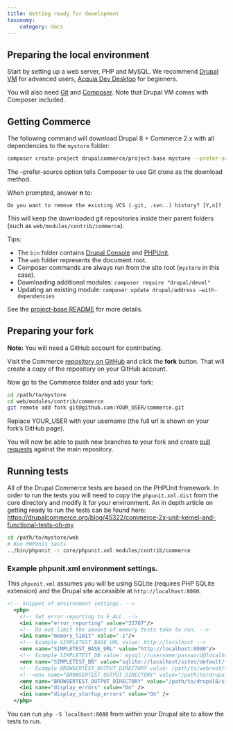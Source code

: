 ```yaml
---
title: Getting ready for development
taxonomy:
    category: docs
---
```



## Preparing the local environment

Start by setting up a web server, PHP and MySQL. We recommend [Drupal VM] for
advanced users, [Acquia Dev Desktop] for beginners.

You will also need [Git] and [Composer]. Note that Drupal VM comes with Composer included.

## Getting Commerce

The following command will download Drupal 8 + Commerce 2.x with all
dependencies to the `mystore` folder:

```bash
composer create-project drupalcommerce/project-base mystore --prefer-source --stability dev
```

The –prefer-source option tells Composer to use Git clone as the download method. 

When prompted, answer **n** to:

```text
Do you want to remove the existing VCS (.git, .svn..) history? [Y,n]?
```

This will keep the downloaded git repositories inside their parent folders (such
as `web/modules/contrib/commerce`).

Tips:

-  The `bin` folder contains [Drupal Console] and [PHPUnit].
-  The `web` folder represents the document root.
-  Composer commands are always run from the site root (`mystore` in this case).
-  Downloading additional modules: `composer require "drupal/devel"`
-  Updating an existing module: `composer update drupal/address –with-dependencies`

See the [project-base README] for more details.

## Preparing your fork

**Note:** You will need a GitHub account for contributing.

Visit the Commerce [repository on GitHub] and click the **fork** button. That
will create a copy of the repository on your GitHub account.

Now go to the Commerce folder and add your fork:

```bash
cd /path/to/mystore
cd web/modules/contrib/commerce
git remote add fork git@github.com:YOUR_USER/commerce.git
```

Replace YOUR\_USER with your username (the full url is shown on your
fork’s GitHub page).

You will now be able to push new branches to your fork and create [pull requests]
against the main repository.

## Running tests

All of the Drupal Commerce tests are based on the PHPUnit framework. In
order to run the tests you will need to copy the `phpunit.xml.dist`
from the core directory and modify it for your environment. An in depth
article on getting ready to run the tests can be found here:
<https://drupalcommerce.org/blog/45322/commerce-2x-unit-kernel-and-functional-tests-oh-my>

```bash
cd /path/to/mystore/web
# Run PHPUnit tests
../bin/phpunit -c core/phpunit.xml modules/contrib/commerce
```

### Example **phpunit.xml** environment settings.

This `phpunit.xml` assumes you will be using SQLite (requires PHP SQLite extension) and
the Drupal site accessible at `http://localhost:8080`.

```xml
<!-- Snippet of environment settings. -->
  <php>
    <!-- Set error reporting to E_ALL. -->
    <ini name="error_reporting" value="32767"/>
    <!-- Do not limit the amount of memory tests take to run. -->
    <ini name="memory_limit" value="-1"/>
    <!-- Example SIMPLETEST_BASE_URL value: http://localhost -->
    <env name="SIMPLETEST_BASE_URL" value="http://localhost:8080"/>
    <!-- Example SIMPLETEST_DB value: mysql://username:password@localhost/databasename#table_prefix -->
    <env name="SIMPLETEST_DB" value="sqlite://localhost/sites/default/files/.ht.sqlite"/>
    <!-- Example BROWSERTEST_OUTPUT_DIRECTORY value: /path/to/webroot/sites/simpletest/browser_output -->
    <!--<env name="BROWSERTEST_OUTPUT_DIRECTORY" value="/path/to/drupal8/sites/simpletest/browser_output"/>-->
    <env name="BROWSERTEST_OUTPUT_DIRECTORY" value="/path/to/drupal8/sites/simpletest/browser_output"/>
    <ini name="display_errors" value="On" />
    <ini name="display_startup_errors" value="On" />
  </php>
```

You can run `php -S localhost:8080` from within your Drupal site to allow the tests to run.

[Drupal VM]: http://www.drupalvm.com/
[Acquia Dev Desktop]: https://www.acquia.com/products-services/dev-desktop
[Git]: https://git-scm.com/
[Composer]: https://getcomposer.org/doc/00-intro.rst#installation-linux-unix-osx
[Drupal Console]: https://drupalconsole.com
[PHPUnit]: https://phpunit.de/
[project-base README]: https://github.com/drupalcommerce/project-base/blob/8.x/README.md
[repository on GitHub]: https://github.com/drupalcommerce/commerce
[pull requests]: https://help.github.com/articles/using-pull-requests
